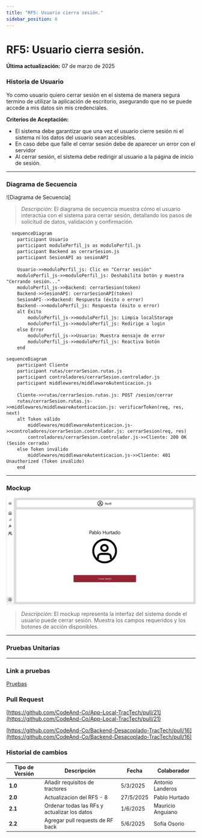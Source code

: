 ```yaml
---
title: "RF5: Usuario cierra sesión."  
sidebar_position: 6
---
```


# RF5: Usuario cierra sesión.

**Última actualización:** 07 de marzo de 2025

### Historia de Usuario

Yo como usuario quiero cerrar sesión en el sistema de manera segura termino de utilizar la aplicación de escritorio, asegurando que no se puede accede a mis datos sin mis credenciales.

  **Criterios de Aceptación:**
  - El sistema debe garantizar que una vez el usuario cierre sesión ni el sistema ni los datos del usuario sean accesibles.
  - En caso debe que falle el cerrar sesión debe de aparecer un error con el servidor
  - Al cerrar sesión, el sistema debe redirigir al usuario a la página de inicio de sesión.

---

### Diagrama de Secuencia

![Diagrama de Secuencia] 

> *Descripción*: El diagrama de secuencia muestra cómo el usuario interactúa con el sistema para cerrar sesión, detallando los pasos de solicitud de datos, validación y confirmación.

```mermaid
  sequenceDiagram
    participant Usuario
    participant moduloPerfil_js as moduloPerfil.js
    participant Backend as cerrarSesion.js
    participant SesionAPI as sesionAPI

    Usuario->>moduloPerfil_js: Clic en "Cerrar sesión"
    moduloPerfil_js->>moduloPerfil_js: Deshabilita botón y muestra "Cerrando sesión..."
    moduloPerfil_js->>Backend: cerrarSesion(token)
    Backend->>SesionAPI: cerrarSesionAPI(token)
    SesionAPI-->>Backend: Respuesta (éxito o error)
    Backend-->>moduloPerfil_js: Respuesta (éxito o error)
    alt Éxito
        moduloPerfil_js->>moduloPerfil_js: Limpia localStorage
        moduloPerfil_js->>moduloPerfil_js: Redirige a login
    else Error
        moduloPerfil_js->>Usuario: Muestra mensaje de error
        moduloPerfil_js->>moduloPerfil_js: Reactiva botón
    end
```

```mermaid
sequenceDiagram
    participant Cliente
    participant rutas/cerrarSesion.rutas.js
    participant controladores/cerrarSesion.controlador.js
    participant middlewares/middlewareAutenticacion.js

    Cliente->>rutas/cerrarSesion.rutas.js: POST /sesion/cerrar
    rutas/cerrarSesion.rutas.js->>middlewares/middlewareAutenticacion.js: verificarToken(req, res, next)
    alt Token válido
        middlewares/middlewareAutenticacion.js->>controladores/cerrarSesion.controlador.js: cerrarSesion(req, res)
        controladores/cerrarSesion.controlador.js->>Cliente: 200 OK (Sesión cerrada)
    else Token inválido
        middlewares/middlewareAutenticacion.js->>Cliente: 401 Unauthorized (Token inválido)
    end
```
---

### Mockup

![alt text](./mockups/CerrarSesion.jpg)

> *Descripción*: El mockup representa la interfaz del sistema donde el usuario puede cerrar sesión. Muestra los campos requeridos y los botones de acción disponibles.

---

### Pruebas Unitarias 



---

### Link a pruebas

[Pruebas](https://docs.google.com/spreadsheets/d/1W-JW32dTsfI22-Yl5LydMhiu-oXHH_xo3hWvK6FHeLw/edit?gid=1725561716#gid=1725561716)

### Pull Request
[https://github.com/CodeAnd-Co/App-Local-TracTech/pull/21](https://github.com/CodeAnd-Co/App-Local-TracTech/pull/21)

[https://github.com/CodeAnd-Co/Backend-Desacoplado-TracTech/pull/16](https://github.com/CodeAnd-Co/Backend-Desacoplado-TracTech/pull/16)

### Historial de cambios

| **Tipo de Versión** | **Descripción**                            | **Fecha** | **Colaborador**         |
| ------------------- | ------------------------------------------ | --------- | ----------------------- |
| **1.0**             |  Añadir requisitos de tractores            | 5/3/2025  | Antonio Landeros        |
| **2.0**             |  Actualizacion del RF5 - 8 | 27/5/2025  | Pablo Hurtado|
| **2.1**             |  Ordenar todas las RFs y actualizar los datos | 1/6/2025  | Mauricio Anguiano|
| **2.2**             |  Agregar pull requests de RF back| 5/6/2025  | Sofía Osorio|